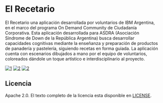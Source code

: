 # El Recetario


El Recetario una aplicación desarrollada por voluntarios de IBM Argentina, en el marco del programa On Demand Community de Ciudadanía Corporativa. Esta aplicación desarrollada para ASDRA (Asociación Síndrome de Down de la República Argentina) busca desarrollar capacidades cognitivas mediante la enseñanza y preparación de productos de panadería y pastelería, siguiendo recetas en forma guiada. La aplicación cuenta con escenarios dibujados a mano por el equipo de voluntarios, coloreados dándole un toque artístico e interdisciplinario al proyecto.

[![1](http://s16.postimg.org/o4cpdm8gl/screen568x568.jpg)](Home)
[![2](http://s14.postimg.org/wac9fl2a9/screen568x568_3.jpg)](Receta)
[![2](http://s11.postimg.org/hlbbetceb/screen568x568_1.jpg)](Receta)

## Licencia
  Apache 2.0. El texto completo de la licencia esta disponible en [LICENSE](LICENSE).
